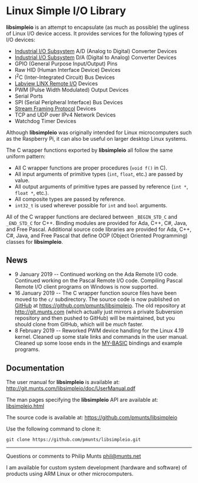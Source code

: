Linux Simple I/O Library
========================

**libsimpleio** is an attempt to encapsulate (as much as possible) the ugliness of Linux I/O device access. It provides services for the following types of I/O devices:

-   [Industrial I/O Subsystem](https://wiki.analog.com/software/linux/docs/iio/iio) A/D (Analog to Digital) Converter Devices
-   [Industrial I/O Subsystem](https://wiki.analog.com/software/linux/docs/iio/iio) D/A (Digital to Analog) Converter Devices
-   GPIO (General Purpose Input/Output) Pins
-   Raw HID (Human Interface Device) Devices
-   I<sup>2</sup>C (Inter-Integrated Circuit) Bus Devices
-   [Labview LINX Remote I/O](https://www.labviewmakerhub.com/doku.php?id=learn:libraries:linx:spec:start) Devices
-   PWM (Pulse Width Modulated) Output Devices
-   Serial Ports
-   SPI (Serial Peripheral Interface) Bus Devices
-   [Stream Framing Protocol](http://git.munts.com/libsimpleio/doc/StreamFramingProtocol.pdf) Devices
-   TCP and UDP over IPv4 Network Devices
-   Watchdog Timer Devices

Although **libsimpleio** was originally intended for Linux microcomputers such as the Raspberry Pi, it can also be useful on larger desktop Linux systems.

The C wrapper functions exported by **libsimpleio** all follow the same uniform pattern:

-   All C wrapper functions are proper procedures (`void f()` in C).
-   All input arguments of primitive types (`int`, `float`, etc.) are passed by value.
-   All output arguments of primitive types are passed by reference (`int *`, `float *`, etc.).
-   All composite types are passed by reference.
-   `int32_t` is used wherever possible for `int` and `bool` arguments.

All of the C wrapper functions are declared between `_BEGIN_STD_C` and `_END_STD_C` for C++. Binding modules are provided for Ada, C++, C\#, Java, and Free Pascal. Additional source code libraries are provided for Ada, C++, C\#, Java, and Free Pascal that define OOP (Object Oriented Programming) classes for **libsimpleio**.

News
----

-   9 January 2019 -- Continued working on the Ada Remote I/O code. Continued working on the Pascal Remote I/O code. Compiling Pascal Remote I/O client programs on Windows is now supported.
-   16 January 2019 -- The C wrapper function source files have been moved to the `c/` subdirectory. The source code is now published on [GitHub](https://github.com) at <https://github.com/pmunts/libsimpleio>. The old repository at <http://git.munts.com> (which actually just mirrors a private Subversion repository and then pushed to GitHub) will be maintained, but you should clone from GitHub, which will be *much* faster.
-   8 February 2019 -- Reworked PWM device handling for the Linux 4.19 kernel. Cleaned up some stale links and commands in the user manual. Cleaned up some loose ends in the [MY-BASIC](https://github.com/paladin-t/my_basic) bindings and example programs.

Documentation
-------------

The user manual for **libsimpleio** is available at: <http://git.munts.com/libsimpleio/doc/UserManual.pdf>

The man pages specifying the **libsimpleio** API are available at: [libsimpleio.html](http://git.munts.com/libsimpleio/doc/libsimpleio.html)

The source code is available at: <https://github.com/pmunts/libsimpleio>

Use the following command to clone it:

    git clone https://github.com/pmunts/libsimpleio.git

------------------------------------------------------------------------

Questions or comments to Philip Munts <phil@munts.net>

I am available for custom system development (hardware and software) of products using ARM Linux or other microcomputers.

